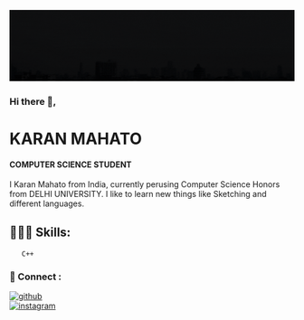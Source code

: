 ![COMPUTER SCIENCE STUDENT](https://github.com/Karan-Mahato/Karan-Mahato/blob/main/Banner1gif.gif)

### Hi there 👋, 
# KARAN MAHATO
#### COMPUTER SCIENCE STUDENT
I Karan Mahato from India, currently perusing Computer Science Honors from DELHI UNIVERSITY.
I like to learn new things like Sketching and different languages. 

## 🧑🏽‍💻 Skills: 
       C++

### 🔗 Connect :
[<img src='https://cdn.jsdelivr.net/npm/simple-icons@3.0.1/icons/github.svg' alt='github' height='40'>](https://github.com/Karan-Mahato)         
[<img src='https://cdn.jsdelivr.net/npm/simple-icons@3.0.1/icons/instagram.svg' alt='instagram' height='40'>](https://www.instagram.com/karan_7dc/)  

 



<!---
Karan-Mahato/Karan-Mahato is a ✨ special ✨ repository because its `README.md` (this file) appears on your GitHub profile.
You can click the Preview link to take a look at your changes.
--->
